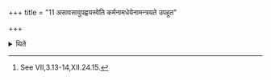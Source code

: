 +++
title = "11 असावसावुपह्वयस्वेति कर्मनामधेयेनामन्त्रयते उपहूत"

+++

<details><summary>थिते</summary>

11. (The Adhvaryu) invites each one of them with "O N.N. do you become invited" (using)the word (denoting) his official designation (instead of the expression N.N.).[^1] The reply of the participants is "(I am) invited."  

[^1]: See VII,3.13-14,XII.24.15.  
</details>
